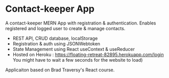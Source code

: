 # Contact-keeper App

A contact-keeper MERN App with registration & authentication.
Enables registered and logged user to create & manage contacts.

- REST API, CRUD database, localStorage
- Registration & auth using JSONWebtoken
- State Management using React useContext & useReducer
- Hosted on Heroku : https://floating-retreat-82895.herokuapp.com/login
  You might have to wait a few seconds for the website to load)

Applicaiton based on Brad Traversy's React course.
